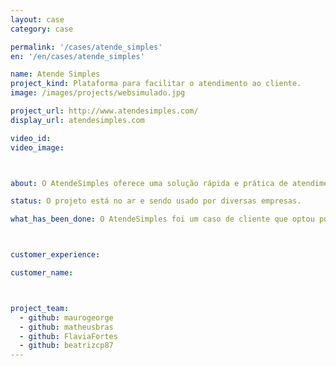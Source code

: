 ```yaml
---
layout: case
category: case

permalink: '/cases/atende_simples'
en: '/en/cases/atende_simples'

name: Atende Simples
project_kind: Plataforma para facilitar o atendimento ao cliente.
image: /images/projects/websimulado.jpg

project_url: http://www.atendesimples.com/
display_url: atendesimples.com

video_id:
video_image:



about: O AtendeSimples oferece uma solução rápida e prática de atendimento ao cliente para pequenas empresas. 

status: O projeto está no ar e sendo usado por diversas empresas. 

what_has_been_done: O AtendeSimples foi um caso de cliente que optou por ir direto para o "Projeto Continuado". Foi realmente a solução que se adaptou melhor às necessidade desse cliente, o projeto tem tido um ótimo desenvolvimento alavancado pelo talento de nossos profissionais somado à visão empreendedora de nosso cliente. 



customer_experience:

customer_name:



project_team:
  - github: maurogeorge
  - github: matheusbras
  - github: FlaviaFortes
  - github: beatrizcp87
---
```

